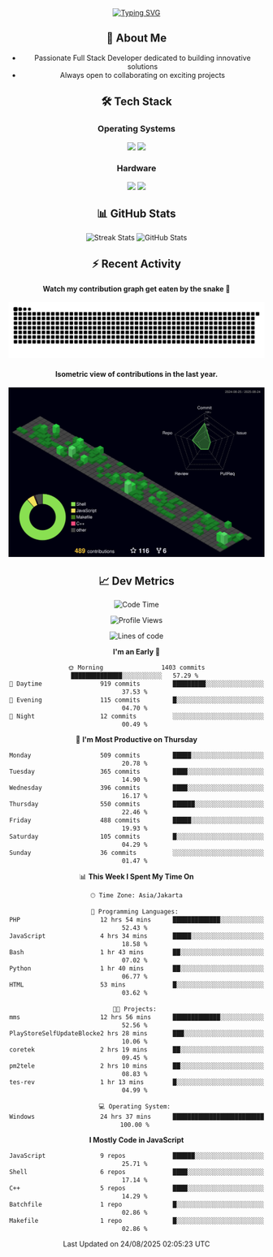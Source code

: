 <div align="center" style="max-width: 900px; margin: auto;">
<a href="https://github.com/thunderkex">
  <img src="https://readme-typing-svg.herokuapp.com?font=Fira+Code&pause=1000&center=true&vCenter=true&width=435&lines=Ha+ha!+I+am+here!;Told+you+a+storm+was+coming!" alt="Typing SVG" />
</a>

## 👋 About Me
- Passionate Full Stack Developer dedicated to building innovative solutions
- Always open to collaborating on exciting projects

## 🛠️ Tech Stack
### Operating Systems
<a href="#"><img src="https://img.shields.io/badge/Linux-FCC624?style=flat&logo=linux&logoColor=black"></a>
<a href="#"><img src="https://img.shields.io/badge/Windows-0078D6?style=flat&logo=windows&logoColor=white"></a>

### Hardware
<a href="#"><img src="https://img.shields.io/badge/Raspberry%20Pi-C51A4A?style=flat&logo=raspberrypi&logoColor=white"></a>
<a href="#"><img src="https://img.shields.io/badge/Arduino-00979D?style=flat&logo=Arduino&logoColor=white"></a>

## 📊 GitHub Stats
<div align="center">
  <img src="https://streak-stats.demolab.com?user=thunderkex&theme=tokyonight-duo&border_radius=20" alt="Streak Stats" />
  <img src="https://github-readme-stats.vercel.app/api?username=thunderkex&show_icons=true&theme=tokyonight&border_radius=20" alt="GitHub Stats" />
</div>

## ⚡ Recent Activity
<h4>Watch my contribution graph get eaten by the snake 🐍</h4>
<img width="600em" alt="thunderkex's Github commit snake" src="https://raw.githubusercontent.com/thunderkex/thunderkex/output/grid-snake-ov.svg" />

<h4>Isometric view of contributions in the last year.</h4>
<a href="./profile-3d-contrib/profile-night-green.svg">
	<img width="600em" src="./profile-3d-contrib/profile-night-green.svg">
</a>

## 📈 Dev Metrics
<!--START_SECTION:waka-->
![Code Time](http://img.shields.io/badge/Code%20Time-1%2C513%20hrs%2026%20mins-blue)

![Profile Views](http://img.shields.io/badge/Profile%20Views-0-blue)

![Lines of code](https://img.shields.io/badge/From%20Hello%20World%20I%27ve%20Written-3.5%20million%20lines%20of%20code-blue)

**I'm an Early 🐤** 

```text
🌞 Morning                1403 commits        ██████████████░░░░░░░░░░░   57.29 % 
🌆 Daytime                919 commits         █████████░░░░░░░░░░░░░░░░   37.53 % 
🌃 Evening                115 commits         █░░░░░░░░░░░░░░░░░░░░░░░░   04.70 % 
🌙 Night                  12 commits          ░░░░░░░░░░░░░░░░░░░░░░░░░   00.49 % 
```
📅 **I'm Most Productive on Thursday** 

```text
Monday                   509 commits         █████░░░░░░░░░░░░░░░░░░░░   20.78 % 
Tuesday                  365 commits         ████░░░░░░░░░░░░░░░░░░░░░   14.90 % 
Wednesday                396 commits         ████░░░░░░░░░░░░░░░░░░░░░   16.17 % 
Thursday                 550 commits         ██████░░░░░░░░░░░░░░░░░░░   22.46 % 
Friday                   488 commits         █████░░░░░░░░░░░░░░░░░░░░   19.93 % 
Saturday                 105 commits         █░░░░░░░░░░░░░░░░░░░░░░░░   04.29 % 
Sunday                   36 commits          ░░░░░░░░░░░░░░░░░░░░░░░░░   01.47 % 
```


📊 **This Week I Spent My Time On** 

```text
🕑︎ Time Zone: Asia/Jakarta

💬 Programming Languages: 
PHP                      12 hrs 54 mins      █████████████░░░░░░░░░░░░   52.43 % 
JavaScript               4 hrs 34 mins       █████░░░░░░░░░░░░░░░░░░░░   18.58 % 
Bash                     1 hr 43 mins        ██░░░░░░░░░░░░░░░░░░░░░░░   07.02 % 
Python                   1 hr 40 mins        ██░░░░░░░░░░░░░░░░░░░░░░░   06.77 % 
HTML                     53 mins             █░░░░░░░░░░░░░░░░░░░░░░░░   03.62 % 

🐱‍💻 Projects: 
mms                      12 hrs 56 mins      █████████████░░░░░░░░░░░░   52.56 % 
PlayStoreSelfUpdateBlocke2 hrs 28 mins       ███░░░░░░░░░░░░░░░░░░░░░░   10.06 % 
coretek                  2 hrs 19 mins       ██░░░░░░░░░░░░░░░░░░░░░░░   09.45 % 
pm2tele                  2 hrs 10 mins       ██░░░░░░░░░░░░░░░░░░░░░░░   08.83 % 
tes-rev                  1 hr 13 mins        █░░░░░░░░░░░░░░░░░░░░░░░░   04.99 % 

💻 Operating System: 
Windows                  24 hrs 37 mins      █████████████████████████   100.00 % 
```

**I Mostly Code in JavaScript** 

```text
JavaScript               9 repos             ██████░░░░░░░░░░░░░░░░░░░   25.71 % 
Shell                    6 repos             ████░░░░░░░░░░░░░░░░░░░░░   17.14 % 
C++                      5 repos             ████░░░░░░░░░░░░░░░░░░░░░   14.29 % 
Batchfile                1 repo              █░░░░░░░░░░░░░░░░░░░░░░░░   02.86 % 
Makefile                 1 repo              █░░░░░░░░░░░░░░░░░░░░░░░░   02.86 % 
```




 Last Updated on 24/08/2025 02:05:23 UTC
<!--END_SECTION:waka-->
</div>
